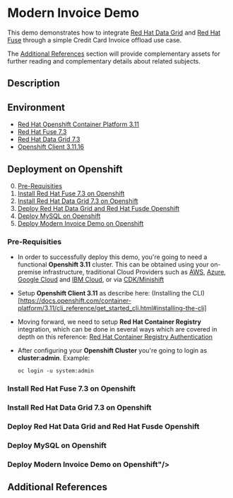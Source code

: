 # Modern Invoice Demo

This demo demonstrates how to integrate [Red Hat Data Grid](https://www.redhat.com/en/technologies/jboss-middleware/data-grid) and [Red Hat Fuse](https://www.redhat.com/en/technologies/jboss-middleware/fuse) through a simple Credit Card Invoice offload use case.

The [Additional References](#additional-references) section will provide complementary assets for further reading and complementary details about related subjects.

## Description

## Environment

- [Red Hat Openshift Container Platform 3.11](https://docs.openshift.com/container-platform/3.11/welcome/index.html)
- [Red Hat Fuse 7.3](https://access.redhat.com/documentation/en-us/red_hat_fuse/7.3/html-single/fuse_on_openshift_guide/index)
- [Red Hat Data Grid 7.3](https://access.redhat.com/documentation/en-us/red_hat_data_grid/7.3/html-single/red_hat_data_grid_for_openshift/index)
- [Openshift Client 3.11.16](https://github.com/openshift/origin/releases/tag/v3.11.0)

## Deployment on Openshift

0. [Pre-Requisities](#deploy-step-0)
1. [Install Red Hat Fuse 7.3 on Openshift](#deploy-step-1)
2. [Install Red Hat Data Grid 7.3 on Openshift](#deploy-step-2)
3. [Deploy Red Hat Data Grid and Red Hat Fusde  Openshift](#deploy-step-3)
4. [Deploy MySQL on Openshift](#deploy-step-4)
5. [Deploy Modern Invoice Demo on Openshift](#deploy-step-5)

### Pre-Requisities <a name="deploy-step-0"/>

* In order to successfully deploy this demo, you're going to need a functional **Openshift 3.11** cluster. This can be obtained using your on-premise infrastructure, traditional Cloud Providers such as [AWS](https://aws.amazon.com/quickstart/architecture/openshift/), [Azure](https://azure.microsoft.com/en-us/services/openshift/), [Google Cloud](https://cloud.google.com/solutions/partners/openshift-on-gcp) and [IBM Cloud](https://cloud.ibm.com/kubernetes/catalog/openshiftcluster), or via [CDK/Minishift](https://developers.redhat.com/products/cdk/overview)

* Setup **Openshift Client 3.11** as describe here: (Installing the CLI)[https://docs.openshift.com/container-platform/3.11/cli_reference/get_started_cli.html#installing-the-cli]

* Moving forward, we need to setup **Red Hat Container Registry** integration, which can be done in several ways which are covered in depth on this reference: [Red Hat Container Registry Authentication](https://access.redhat.com/RegistryAuthentication)

* After configuring your **Openshift Cluster** you're going to login as **cluster:admin**. Example:

  ```
  oc login -u system:admin
  ```

### Install Red Hat Fuse 7.3 on Openshift <a name="deploy-step-1"/>
### Install Red Hat Data Grid 7.3 on Openshift <a name="deploy-step-2"/>
### Deploy Red Hat Data Grid and Red Hat Fusde  Openshift <a name="deploy-step-3"/>
### Deploy MySQL on Openshift <a name="deploy-step-4"/>
### Deploy Modern Invoice Demo on Openshift"/>

## Additional References <a name="additional-references">
